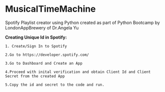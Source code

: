 # MusicalTimeMachine
Spotify Playlist creator using Python created as part of Python Bootcamp by LondonAppBrewery of Dr.Angela Yu

<b>
Creating Unique Id in Spotify:</b>

	1. Create/Sign In to Spotify

	2.Go to https://developer.spotify.com/

	3.Go to Dashboard and Create an App

	4.Proceed with inital verification and obtain Client Id and Client Secret from the created App

	5.Copy the id and secret to the code and run.
